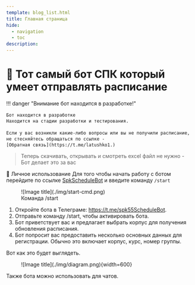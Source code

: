 ```yaml
---
template: blog_list.html
title: Главная страница
hide:
  - navigation
  - toc
description: 
---
```


# 🤯 Тот самый бот СПК который умеет отправлять расписание

!!! danger "Внимание бот находится в разработке!"

    Бот находится в разработке 
    Находится на стадии разработки и тестирования. 

    Если у вас возникли какие-либо вопросы или вы не получили расписание, 
    не стесняйтесь обращаться по ссылке - 
    [Обратная связь](https://t.me/latushko1.)


[//]: # (<figure markdown>)

[//]: # (  ![Image title]&#40;./img/test_schedule_demo.gif&#41;{ width="300" })

[//]: # (  <figcaption>Работа бота с состоянием "Student"</figcaption>)

[//]: # (</figure> )

> Теперь скачивать, открывать и смотреть excel файл не нужно - Бот делает это за вас

🙋 Личное использование
Для того чтобы начать работу с ботом перейдите по ссылке [SpkScheduleBot](-https://t.me/spk55ScheduleBot) и введите команду `/start`
<figure markdown>
  ![Image title](./img/start-cmd.png)
  <figcaption>Команда /start</figcaption>
</figure> 

1. Откройте бота в Телеграме: https://t.me/spk55ScheduleBot.
2. Отправьте команду /start, чтобы активировать бота.
3. Бот приветствует вас и предлагает выбрать корпус для получения обновления расписания. 
4. Бот попросит вас предоставить несколько основных данных для регистрации. Обычно это включает корпус, курс, номер группы.

Вот как это будет выглядеть.

<figure markdown>
  ![Image title](./img/diagram.png){width=600}
</figure> 

Также бота можно использовать для чатов.

